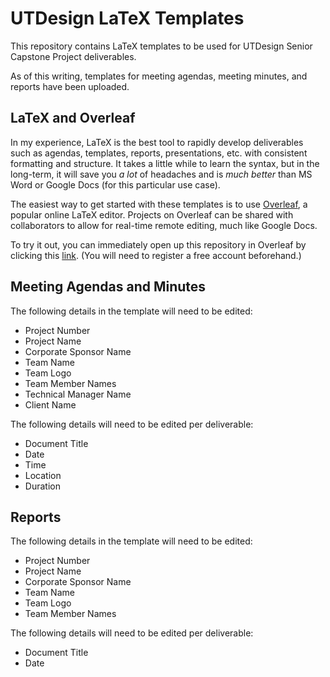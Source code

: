 # UTDesign LaTeX Templates

This repository contains LaTeX templates to be used for UTDesign Senior Capstone Project deliverables.

As of this writing, templates for meeting agendas, meeting  minutes, and reports have been uploaded.

## LaTeX and Overleaf

In my experience, LaTeX is the best tool to rapidly develop deliverables such as agendas, templates, reports, presentations, etc. with consistent formatting and structure. It takes a little while to learn the syntax, but in the long-term, it will save you *a lot* of headaches and is *much better* than MS Word or Google Docs (for this particular use case).

The easiest way to get started with these templates is to use [Overleaf][1], a popular online LaTeX editor. Projects on Overleaf can be shared with collaborators to allow for real-time remote editing, much like Google Docs.

To try it out, you can immediately open up this repository in Overleaf by clicking this [link][2]. (You will need to register a free account beforehand.)

[1]: https://www.overleaf.com
[2]: https://www.overleaf.com/docs?snip_uri=https://gitlab.com/DaanishKS/utdesign-latex-templates/-/archive/master/utdesign-latex-templates-master.zip

## Meeting Agendas and Minutes

The following details in the template will need to be edited:

- Project Number
- Project Name
- Corporate Sponsor Name
- Team Name
- Team Logo
- Team Member Names
- Technical Manager Name
- Client Name

The following details will need to be edited per deliverable:

- Document Title
- Date
- Time
- Location
- Duration

## Reports

The following details in the template will need to be edited:

- Project Number
- Project Name
- Corporate Sponsor Name
- Team Name
- Team Logo
- Team Member Names

The following details will need to be edited per deliverable:

- Document Title
- Date
